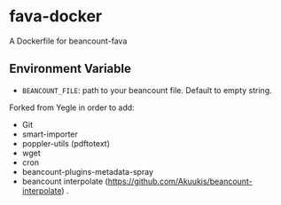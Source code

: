 # fava-docker
A Dockerfile for beancount-fava

## Environment Variable

- `BEANCOUNT_FILE`: path to your beancount file. Default to empty string.

Forked from Yegle in order to add:
- Git
- smart-importer
- poppler-utils (pdftotext)
- wget
- cron
- beancount-plugins-metadata-spray
- beancount interpolate (https://github.com/Akuukis/beancount-interpolate)
.
